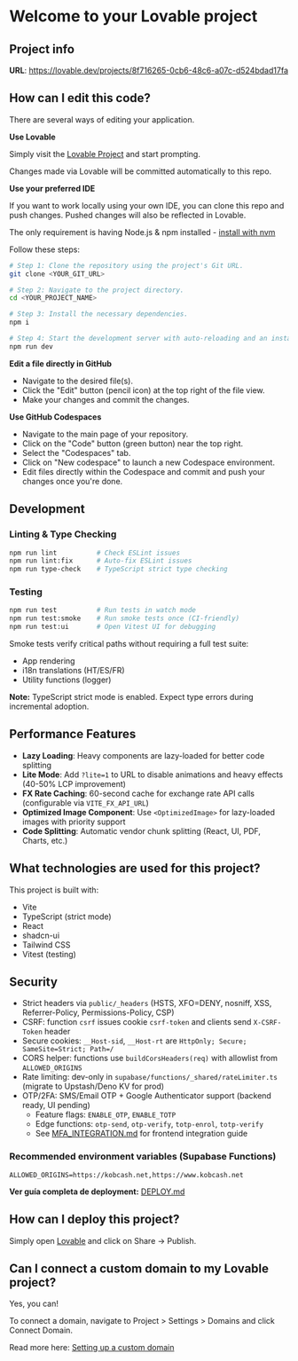 # Welcome to your Lovable project

## Project info

**URL**: https://lovable.dev/projects/8f716265-0cb6-48c6-a07c-d524bdad17fa

## How can I edit this code?

There are several ways of editing your application.

**Use Lovable**

Simply visit the [Lovable Project](https://lovable.dev/projects/8f716265-0cb6-48c6-a07c-d524bdad17fa) and start prompting.

Changes made via Lovable will be committed automatically to this repo.

**Use your preferred IDE**

If you want to work locally using your own IDE, you can clone this repo and push changes. Pushed changes will also be reflected in Lovable.

The only requirement is having Node.js & npm installed - [install with nvm](https://github.com/nvm-sh/nvm#installing-and-updating)

Follow these steps:

```sh
# Step 1: Clone the repository using the project's Git URL.
git clone <YOUR_GIT_URL>

# Step 2: Navigate to the project directory.
cd <YOUR_PROJECT_NAME>

# Step 3: Install the necessary dependencies.
npm i

# Step 4: Start the development server with auto-reloading and an instant preview.
npm run dev
```

**Edit a file directly in GitHub**

- Navigate to the desired file(s).
- Click the "Edit" button (pencil icon) at the top right of the file view.
- Make your changes and commit the changes.

**Use GitHub Codespaces**

- Navigate to the main page of your repository.
- Click on the "Code" button (green button) near the top right.
- Select the "Codespaces" tab.
- Click on "New codespace" to launch a new Codespace environment.
- Edit files directly within the Codespace and commit and push your changes once you're done.

## Development

### Linting & Type Checking

```sh
npm run lint          # Check ESLint issues
npm run lint:fix      # Auto-fix ESLint issues  
npm run type-check    # TypeScript strict type checking
```

### Testing

```sh
npm run test          # Run tests in watch mode
npm run test:smoke    # Run smoke tests once (CI-friendly)
npm run test:ui       # Open Vitest UI for debugging
```

Smoke tests verify critical paths without requiring a full test suite:
- App rendering
- i18n translations (HT/ES/FR)
- Utility functions (logger)

**Note:** TypeScript strict mode is enabled. Expect type errors during incremental adoption.

## Performance Features

- **Lazy Loading**: Heavy components are lazy-loaded for better code splitting
- **Lite Mode**: Add `?lite=1` to URL to disable animations and heavy effects (40-50% LCP improvement)
- **FX Rate Caching**: 60-second cache for exchange rate API calls (configurable via `VITE_FX_API_URL`)
- **Optimized Image Component**: Use `<OptimizedImage>` for lazy-loaded images with priority support
- **Code Splitting**: Automatic vendor chunk splitting (React, UI, PDF, Charts, etc.)

## What technologies are used for this project?

This project is built with:

- Vite
- TypeScript (strict mode)
- React
- shadcn-ui
- Tailwind CSS
- Vitest (testing)

## Security

- Strict headers via `public/_headers` (HSTS, XFO=DENY, nosniff, XSS, Referrer-Policy, Permissions-Policy, CSP)
- CSRF: function `csrf` issues cookie `csrf-token` and clients send `X-CSRF-Token` header
- Secure cookies: `__Host-sid`, `__Host-rt` are `HttpOnly; Secure; SameSite=Strict; Path=/`
- CORS helper: functions use `buildCorsHeaders(req)` with allowlist from `ALLOWED_ORIGINS`
- Rate limiting: dev-only in `supabase/functions/_shared/rateLimiter.ts` (migrate to Upstash/Deno KV for prod)
- OTP/2FA: SMS/Email OTP + Google Authenticator support (backend ready, UI pending)
  - Feature flags: `ENABLE_OTP`, `ENABLE_TOTP`
  - Edge functions: `otp-send`, `otp-verify`, `totp-enrol`, `totp-verify`
  - See [MFA_INTEGRATION.md](./MFA_INTEGRATION.md) for frontend integration guide

### Recommended environment variables (Supabase Functions)

```
ALLOWED_ORIGINS=https://kobcash.net,https://www.kobcash.net
```

**Ver guía completa de deployment:** [DEPLOY.md](./DEPLOY.md)

## How can I deploy this project?

Simply open [Lovable](https://lovable.dev/projects/8f716265-0cb6-48c6-a07c-d524bdad17fa) and click on Share -> Publish.

## Can I connect a custom domain to my Lovable project?

Yes, you can!

To connect a domain, navigate to Project > Settings > Domains and click Connect Domain.

Read more here: [Setting up a custom domain](https://docs.lovable.dev/features/custom-domain#custom-domain)
